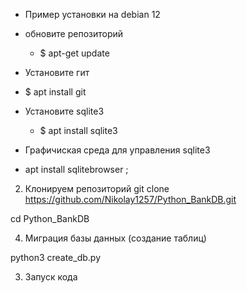 - Пример установки на debian 12

- обновите репозиторий
  - $ apt-get update

-  Установите гит
  -  $ apt install git

- Установите sqlite3
  -  $ apt install sqlite3 

- Графичиская среда для управления sqlite3
- apt install sqlitebrowser
;

2. Клонируем репозиторий
git clone https://github.com/Nikolay1257/Python_BankDB.git

cd Python_BankDB

4. Миграция базы данных (создание таблиц)

python3 create_db.py

3. Запуск кода 
